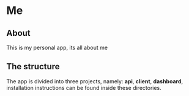 # Me

## About

This is my personal app, its all about me

## The structure

The app is divided into three projects, namely: **api**, **client**, **dashboard**, installation instructions can be found inside these directories.